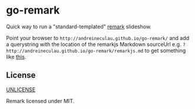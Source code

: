 # go-remark

Quick way to run a "standard-templated" [remark](https://github.com/gnab/remark) slideshow.

Point your browser to `http://andreineculau.github.io/go-remark/` and
add a querystring with the location of the remarkjs Markdown sourceUrl e.g. `?http://andreineculau.github.io/go-remark/remarkjs.md`
to get something like [this](http://andreineculau.github.io/go-remark/?http://andreineculau.github.io/go-remark/remarkjs.md).

## License

[UNLICENSE](LICENSE)

Remark licensed under MIT.
